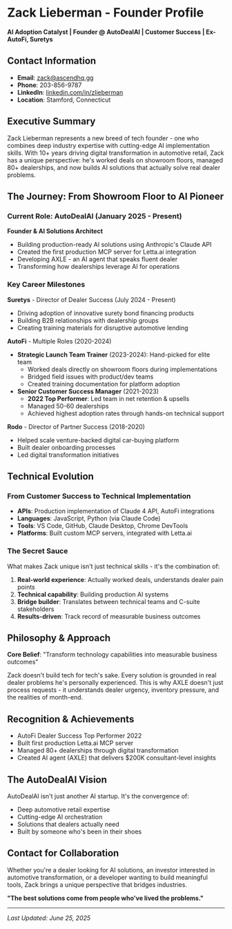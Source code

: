 # Zack Lieberman - Founder Profile

**AI Adoption Catalyst | Founder @ AutoDealAI | Customer Success | Ex-AutoFi, Suretys**

## Contact Information
- **Email**: zack@ascendhq.gg
- **Phone**: 203-856-9787
- **LinkedIn**: [linkedin.com/in/zlieberman](https://linkedin.com/in/zlieberman)
- **Location**: Stamford, Connecticut

## Executive Summary

Zack Lieberman represents a new breed of tech founder - one who combines deep industry expertise with cutting-edge AI implementation skills. With 10+ years driving digital transformation in automotive retail, Zack has a unique perspective: he's worked deals on showroom floors, managed 80+ dealerships, and now builds AI solutions that actually solve real dealer problems.

## The Journey: From Showroom Floor to AI Pioneer

### Current Role: AutoDealAI (January 2025 - Present)
**Founder & AI Solutions Architect**
- Building production-ready AI solutions using Anthropic's Claude API
- Created the first production MCP server for Letta.ai integration
- Developing AXLE - an AI agent that speaks fluent dealer
- Transforming how dealerships leverage AI for operations

### Key Career Milestones

**Suretys** - Director of Dealer Success (July 2024 - Present)
- Driving adoption of innovative surety bond financing products
- Building B2B relationships with dealership groups
- Creating training materials for disruptive automotive lending

**AutoFi** - Multiple Roles (2020-2024)
- **Strategic Launch Team Trainer** (2023-2024): Hand-picked for elite team
  - Worked deals directly on showroom floors during implementations
  - Bridged field issues with product/dev teams
  - Created training documentation for platform adoption
- **Senior Customer Success Manager** (2021-2023)
  - **2022 Top Performer**: Led team in net retention & upsells
  - Managed 50-60 dealerships
  - Achieved highest adoption rates through hands-on technical support

**Rodo** - Director of Partner Success (2018-2020)
- Helped scale venture-backed digital car-buying platform
- Built dealer onboarding processes
- Led digital transformation initiatives

## Technical Evolution

### From Customer Success to Technical Implementation
- **APIs**: Production implementation of Claude 4 API, AutoFi integrations
- **Languages**: JavaScript, Python (via Claude Code)
- **Tools**: VS Code, GitHub, Claude Desktop, Chrome DevTools
- **Platforms**: Built custom MCP servers, integrated with Letta.ai

### The Secret Sauce
What makes Zack unique isn't just technical skills - it's the combination of:
1. **Real-world experience**: Actually worked deals, understands dealer pain points
2. **Technical capability**: Building production AI systems
3. **Bridge builder**: Translates between technical teams and C-suite stakeholders
4. **Results-driven**: Track record of measurable business outcomes

## Philosophy & Approach

**Core Belief**: "Transform technology capabilities into measurable business outcomes"

Zack doesn't build tech for tech's sake. Every solution is grounded in real dealer problems he's personally experienced. This is why AXLE doesn't just process requests - it understands dealer urgency, inventory pressure, and the realities of month-end.

## Recognition & Achievements
- AutoFi Dealer Success Top Performer 2022
- Built first production Letta.ai MCP server
- Managed 80+ dealerships through digital transformation
- Created AI agent (AXLE) that delivers $200K consultant-level insights

## The AutoDealAI Vision

AutoDealAI isn't just another AI startup. It's the convergence of:
- Deep automotive retail expertise
- Cutting-edge AI orchestration
- Solutions that dealers actually need
- Built by someone who's been in their shoes

## Contact for Collaboration

Whether you're a dealer looking for AI solutions, an investor interested in automotive transformation, or a developer wanting to build meaningful tools, Zack brings a unique perspective that bridges industries.

**"The best solutions come from people who've lived the problems."**

---

*Last Updated: June 25, 2025*